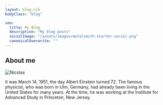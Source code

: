 ```yaml
---
layout: blog.njk
bodyClass: "blog"

seo:
  title: My Blog
  description: "My blog posts"
  socialImage: "/assets/images/metalsmith-starter-social.png"
  canonicalOverwrite: ""
---
```


<div class="blog-author">
  <h2>About me</h2>
  <div>
    <img src="assets/images/blog-images/nicolas.webp" alt="Nicolas" />
    <p>It was March 14, 1951, the day Albert Einstein turned 72. The famous physicist, who was born in Ulm, Germany, had already been living in the United States for many years. At the time, he was working at the Institute for Advanced Study in Princeton, New Jersey. </p>
  </div>
</div>